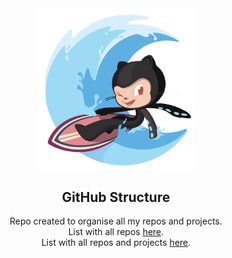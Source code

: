 
<div align="center">
  <img alt="Surftocat" src=".github/surftocat.png" width="50%"/>
</div>

<h2 align="center">
  GitHub Structure
</h2>
<p align="center">
Repo created to organise all my repos and projects. 
<br/>
List with all repos <a href="https://github.com/diegommagno/github-structure/tree/main/projects-list" alt="GitHub repositories list">here</a>.
<br/>
List with all repos and projects <a href="https://github.com/diegommagno/github-structure/tree/main/repositories-list" alt="GitHub repositories and projects list">here</a>.
</p>